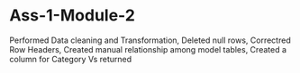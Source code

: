 # Ass-1-Module-2
Performed Data cleaning and Transformation, Deleted null rows, Correctred Row Headers, Created manual relationship among model tables, Created a column for Category Vs returned

